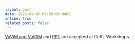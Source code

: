 ```yaml
---
layout: post
date: 2025-09-07 07:59:00-0400
inline: true
related_posts: false
---
```


[VaViM and VaVAM](/publications#bartoccioni2025vavim-vavam) and [PPT](/publications#xu2025ppt) are accepted at CoRL Workshops.
